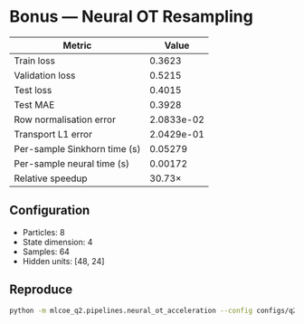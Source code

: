 # Bonus — Neural OT Resampling

| Metric | Value |
| --- | --- |
| Train loss | 0.3623 |
| Validation loss | 0.5215 |
| Test loss | 0.4015 |
| Test MAE | 0.3928 |
| Row normalisation error | 2.0833e-02 |
| Transport L1 error | 2.0429e-01 |
| Per-sample Sinkhorn time (s) | 0.05279 |
| Per-sample neural time (s) | 0.00172 |
| Relative speedup | 30.73× |

## Configuration

- Particles: 8
- State dimension: 4
- Samples: 64
- Hidden units: [48, 24]

## Reproduce

```bash
python -m mlcoe_q2.pipelines.neural_ot_acceleration --config configs/q2/neural_ot_acceleration.json
```